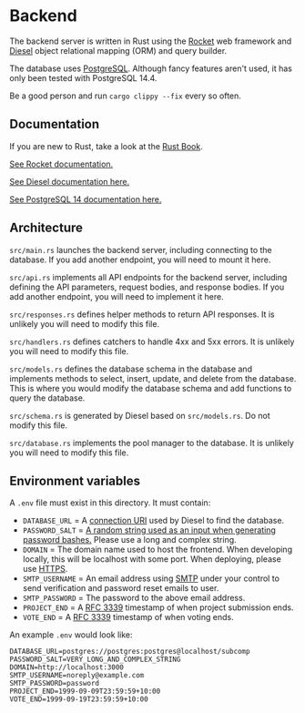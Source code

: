 # Backend

The backend server is written in Rust using the [Rocket](https://rocket.rs/) web framework and [Diesel](https://diesel.rs/) object relational mapping (ORM) and query builder.

The database uses [PostgreSQL](https://www.postgresql.org/). Although fancy features aren't used, it has only been tested with PostgreSQL 14.4.

Be a good person and run `cargo clippy --fix` every so often.

## Documentation

If you are new to Rust, take a look at the [Rust Book](https://doc.rust-lang.org/book/).

[See Rocket documentation.](https://rocket.rs/v0.5-rc/guide//)

[See Diesel documentation here.](https://diesel.rs/guides/)

[See PostgreSQL 14 documentation here.](https://www.postgresql.org/docs/14/index.html)

## Architecture

`src/main.rs` launches the backend server, including connecting to the database. If you add another endpoint, you will need to mount it here.

`src/api.rs` implements all API endpoints for the backend server, including defining the API parameters, request bodies, and response bodies. If you add another endpoint, you will need to implement it here.

`src/responses.rs` defines helper methods to return API responses. It is unlikely you will need to modify this file.

`src/handlers.rs` defines catchers to handle 4xx and 5xx errors. It is unlikely you will need to modify this file.

`src/models.rs` defines the database schema in the database and implements methods to select, insert, update, and delete from the database. This is where you would modify the database schema and add functions to query the database.

`src/schema.rs` is generated by Diesel based on `src/models.rs`. Do not modify this file.

`src/database.rs` implements the pool manager to the database. It is unlikely you will need to modify this file.

## Environment variables

A `.env` file must exist in this directory. It must contain:

- `DATABASE_URL` = A [connection URI](https://www.postgresql.org/docs/current/libpq-connect.html#LIBPQ-CONNSTRING) used by Diesel to find the database.
- `PASSWORD_SALT` = [A random string used as an input when generating password bashes.](<https://en.wikipedia.org/wiki/Salt_(cryptography)>) Please use a long and complex string.
- `DOMAIN` = The domain name used to host the frontend. When developing locally, this will be localhost with some port. When deploying, please use [HTTPS](https://en.wikipedia.org/wiki/HTTPS).
- `SMTP_USERNAME` = An email address using [SMTP](https://en.wikipedia.org/wiki/Simple_Mail_Transfer_Protocol) under your control to send verification and password reset emails to user.
- `SMTP_PASSWORD` = The password to the above email address.
- `PROJECT_END` = A [RFC 3339](https://www.rfc-editor.org/rfc/rfc3339.txt) timestamp of when project submission ends.
- `VOTE_END` = A [RFC 3339](https://www.rfc-editor.org/rfc/rfc3339.txt) timestamp of when voting ends.

An example `.env` would look like:

```
DATABASE_URL=postgres://postgres:postgres@localhost/subcomp
PASSWORD_SALT=VERY_LONG_AND_COMPLEX_STRING
DOMAIN=http://localhost:3000
SMTP_USERNAME=noreply@example.com
SMTP_PASSWORD=password
PROJECT_END=1999-09-09T23:59:59+10:00
VOTE_END=1999-09-19T23:59:59+10:00
```
